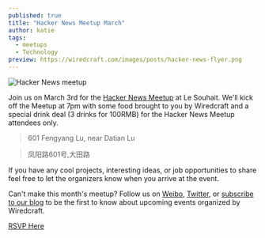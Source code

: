 ```yaml
---
published: true
title: "Hacker News Meetup March"
author: katie
tags:
  - meetups
  - Technology
preview: https://wiredcraft.com/images/posts/hacker-news-flyer.png
---
```


![Hacker News meetup](https://wiredcraft.com/images/posts/hacker-news-flyer.png)

Join us on March 3rd for the [Hacker News Meetup](http://www.meetup.com/Shanghai-Hacker-News-Meetup/events/228632217/?utm_source=blog&utm_medium=post=utm_campaign=2016-02-26+hackernews+blog+post) at Le Souhait. We'll kick off the Meetup at 7pm with some food brought to you by Wiredcraft and a special drink deal (3 drinks for 100RMB) for the Hacker News Meetup attendees only.

> 601 Fengyang Lu, near Datian Lu

> 凤阳路601号,大田路


If you have any cool projects, interesting ideas, or job opportunities to share feel free to let the organizers know when you arrive at the event. 

Can't make this month's meetup? Follow us on [Weibo](https://weibo.com/wiredcraft), [Twitter](https://twitter.com/wiredcraft), or [subscribe to our blog](https://wiredcraft.us2.list-manage.com/subscribe/post?u=18eb8d6c34ad5d4e781541da9&id=920ba635d7) to be the first to know about upcoming events organized by Wiredcraft.

<!-- more -->

 <p class='header'><a href='http://www.meetup.com/Shanghai-Hacker-News-Meetup/events/228632217/?utm_source=blog&utm_medium=post=utm_campaign=2016-02-26+hackernews+blog+post' class='button'>RSVP Here</a></p>

